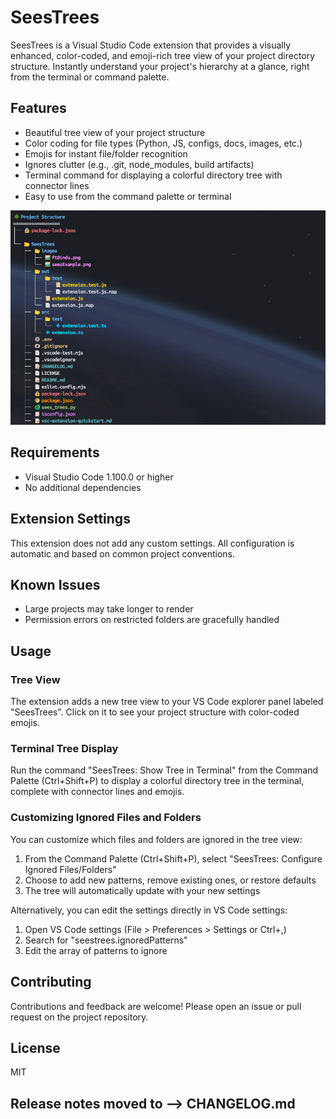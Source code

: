 # SeesTrees

SeesTrees is a Visual Studio Code extension that provides a visually enhanced, color-coded, and emoji-rich tree view of your project directory structure. Instantly understand your project's hierarchy at a glance, right from the terminal or command palette.

## Features
- Beautiful tree view of your project structure
- Color coding for file types (Python, JS, configs, docs, images, etc.)
- Emojis for instant file/folder recognition
- Ignores clutter (e.g., .git, node_modules, build artifacts)
- Terminal command for displaying a colorful directory tree with connector lines
- Easy to use from the command palette or terminal

![SeesTrees Example](./images/seesTreesExample.png)

## Requirements
- Visual Studio Code 1.100.0 or higher
- No additional dependencies

## Extension Settings
This extension does not add any custom settings. All configuration is automatic and based on common project conventions.

## Known Issues
- Large projects may take longer to render
- Permission errors on restricted folders are gracefully handled

## Usage

### Tree View
The extension adds a new tree view to your VS Code explorer panel labeled "SeesTrees". Click on it to see your project structure with color-coded emojis.

### Terminal Tree Display
Run the command "SeesTrees: Show Tree in Terminal" from the Command Palette (Ctrl+Shift+P) to display a colorful directory tree in the terminal, complete with connector lines and emojis.

### Customizing Ignored Files and Folders
You can customize which files and folders are ignored in the tree view:

1. From the Command Palette (Ctrl+Shift+P), select "SeesTrees: Configure Ignored Files/Folders"
2. Choose to add new patterns, remove existing ones, or restore defaults
3. The tree will automatically update with your new settings

Alternatively, you can edit the settings directly in VS Code settings:
1. Open VS Code settings (File > Preferences > Settings or Ctrl+,)
2. Search for "seestrees.ignoredPatterns"
3. Edit the array of patterns to ignore

## Contributing
Contributions and feedback are welcome! Please open an issue or pull request on the project repository.

## License
MIT


## Release notes moved to --> CHANGELOG.md